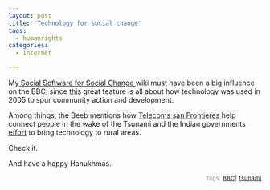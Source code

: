 ```yaml
---
layout: post
title: 'Technology for social change'
tags:
  - humanrights
categories:
  - Internet

---
```


My<a href="http://levjoy.com/essaywiki"> Social Software for Social Change </a>wiki must have been a big influence on the BBC, since <a href="http://www.bbcworld.com/content/template_clickonline.asp?pageid=666">this</a> great feature is all about how technology was used in 2005 to spur community action and development.  

Among things, the Beeb mentions how <a href="http://www.bbcworld.com/content/template_clickonline.asp?pageid=666&amp;co_pageid=2">Telecoms san Frontieres </a>help connect people in the wake of the Tsunami and the Indian governments <a href="http://www.bbcworld.com/content/template_clickonline.asp?pageid=665&amp;co_pageid=6">effort</a> to bring technology to rural areas.  

Check it. 

And have a happy Hanukhmas. 
<!-- technorati tags start --><p style="text-align:right;font-size:11px;letter-spacing:.05em;color:#808979;">Tags: <a href="http://www.technorati.com/tag/BBC" rel="tag">BBC</a><strong>|</strong> <a href="http://www.technorati.com/tag/tsunami" rel="tag">tsunami</a></p><!-- technorati tags end -->

